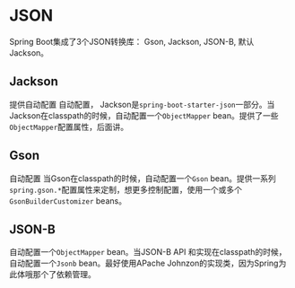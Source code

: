 # JSON
Spring Boot集成了3个JSON转换库： Gson, Jackson, JSON-B, 默认Jackson。

## Jackson
提供自动配置
自动配置， Jackson是`spring-boot-starter-json`一部分。当Jackson在classpath的时候，自动配置一个`ObjectMapper` bean。提供了一些`ObjectMapper`配置属性，后面讲。

## Gson
自动配置 当Gson在classpath的时候，自动配置一个`Gson` bean。提供一系列`spring.gson.*`配置属性来定制，想更多控制配置，使用一个或多个`GsonBuilderCustomizer` beans。

## JSON-B
自动配置一个`ObjectMapper` bean。当JSON-B API 和实现在classpath的时候，自动配置一个`Jsonb` bean。最好使用APache Johnzon的实现类，因为Spring为此体哦那个了依赖管理。